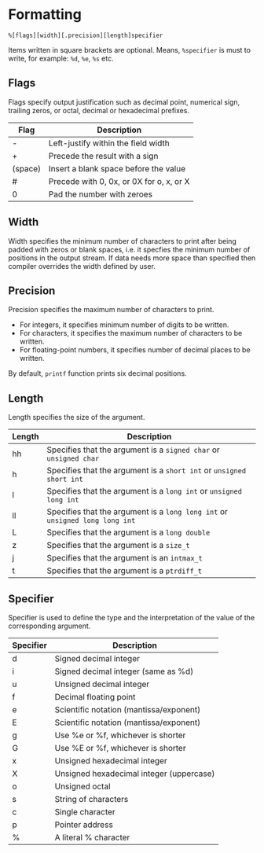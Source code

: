 # Formatting

```
%[flags][width][.precision][length]specifier
```

Items written in square brackets are optional. Means, `%specifier` is must to write, for example: `%d`, `%e`, `%s` etc.

## Flags

Flags specify output justification such as decimal point, numerical sign, trailing zeros, or octal, decimal or hexadecimal prefixes.

| Flag    | Description                                      |
|---------|--------------------------------------------------|
| -       | Left-justify within the field width              |
| +       | Precede the result with a sign                   |
| (space) | Insert a blank space before the value            |
| #       | Precede with 0, 0x, or 0X for o, x, or X         |
| 0       | Pad the number with zeroes                       |

## Width

Width specifies the minimum number of characters to print after being padded with zeros or blank spaces, i.e. it specfies the minimum number of positions in the output stream. If data needs more space than specified then compiler overrides the width defined by user.

## Precision

Precision specifies the maximum number of characters to print.

- For integers, it specifies minimum number of digits to be written.
- For characters, it specifies the maximum number of characters to be written.
- For floating-point numbers, it specifies number of decimal places to be written.

By default, `printf` function prints six decimal positions.

## Length

Length specifies the size of the argument.

| Length | Description                                                                  |
|--------|------------------------------------------------------------------------------|
| hh     | Specifies that the argument is a `signed char` or `unsigned char`            |
| h      | Specifies that the argument is a `short int` or `unsigned short int`         |
| l      | Specifies that the argument is a `long int` or `unsigned long int`           |
| ll     | Specifies that the argument is a `long long int` or `unsigned long long int` |
| L      | Specifies that the argument is a `long double`                               |
| z      | Specifies that the argument is a `size_t`                                    |
| j      | Specifies that the argument is an `intmax_t`                                 |
| t      | Specifies that the argument is a `ptrdiff_t`                                 |

## Specifier

Specifier is used to define the type and the interpretation of the value of the corresponding argument.

| Specifier | Description                                      |
|-----------|--------------------------------------------------|
| d        | Signed decimal integer                           |
| i        | Signed decimal integer (same as %d)              |
| u        | Unsigned decimal integer                         |
| f        | Decimal floating point                           |
| e        | Scientific notation (mantissa/exponent)          |
| E        | Scientific notation (mantissa/exponent)          |
| g        | Use %e or %f, whichever is shorter               |
| G        | Use %E or %f, whichever is shorter               |
| x        | Unsigned hexadecimal integer                     |
| X        | Unsigned hexadecimal integer (uppercase)         |
| o        | Unsigned octal                                   |
| s        | String of characters                             |
| c        | Single character                                 |
| p        | Pointer address                                  |
| %        | A literal % character                            |

